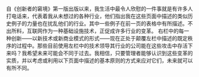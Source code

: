 自《创新者的窘境》第一版出版以来，我生活中最令人欣慰的一件事就是有许多人打电话来，代表着我从未想过的各种行业，他们指出我在这些页面中描述的类似历史例子的力量也在扰乱他们的行业。其中一些例子在前一页的表格中有所描述。不出所料，互联网作为一种基础设施技术，正促成许多行业的变革。
右栏中的每一种创新——以新技术或新商业模式的形式——现在正处于颠覆左栏中描述的既定秩序的过程中。那些目前使用左栏中的技术领导其行业的公司能在这些攻击中存活下来吗？我希望未来可能会不同于过去。我相信，只要管理者能够认识到这些变革的实质，并以考虑或利用以下页面中描述的基本原则的方式来应对它们，未来就可以有所不同。